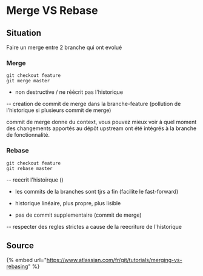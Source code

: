 # Merge VS Rebase

## Situation 

Faire un merge entre 2 branche qui ont evolué



### Merge

```text
git checkout feature
git merge master
```

+ non destructive / ne réécrit pas l'historique

-- creation de commit de merge dans la branche-feature \(pollution de l'historique si plusieurs commit de merge\)

commit de merge donne du context, vous pouvez mieux voir à quel moment des changements apportés au dépôt upstream ont été intégrés à la branche de fonctionnalité.

### Rebase

```text
git checkout feature
git rebase master
```

-- reecrit l'histoirque \(\)

+ les commits de la branches sont tjrs a fin \(facilite le fast-forward\)

+ historique linéaire, plus propre, plus lisible

+ pas de commit supplementaire \(commit de merge\)

-- respecter des regles strictes a cause de la reecriture de l'historique



## Source

{% embed url="https://www.atlassian.com/fr/git/tutorials/merging-vs-rebasing" %}



